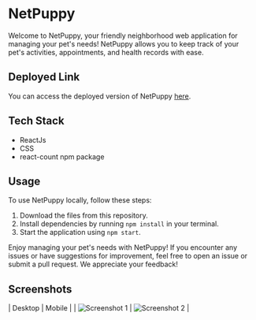 # NetPuppy

Welcome to NetPuppy, your friendly neighborhood web application for managing your pet's needs! NetPuppy allows you to keep track of your pet's activities, appointments, and health records with ease.

## Deployed Link

You can access the deployed version of NetPuppy [here](https://deluxe-lollipop-0f5dc9.netlify.app/).

## Tech Stack

- ReactJs
- CSS
- react-count npm package
  
## Usage

To use NetPuppy locally, follow these steps:

1. Download the files from this repository.
2. Install dependencies by running `npm install` in your terminal.
3. Start the application using `npm start`.

Enjoy managing your pet's needs with NetPuppy! If you encounter any issues or have suggestions for improvement, feel free to open an issue or submit a pull request. We appreciate your feedback!

## Screenshots

| Desktop | Mobile |
| ![Screenshot 1](https://github.com/viveKing21/react-netpuppy/blob/main/screenshots/desktop.png) | ![Screenshot 2](https://github.com/viveKing21/react-netpuppy/blob/main/screenshots/mobile.png) |
